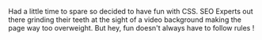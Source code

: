 
Had a little time to spare so decided to have fun with CSS. SEO Experts out there grinding their teeth at the sight of a video background making the page way too overweight. But hey, fun doesn't always have to follow rules !
